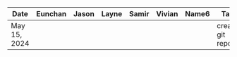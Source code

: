 | Date | Eunchan | Jason | Layne | Samir | Vivian | Name6 | Task |
| --- | --- | --- | --- | --- | --- | --- | --- |
| May 15, 2024 | | | | | | | created git repo |

